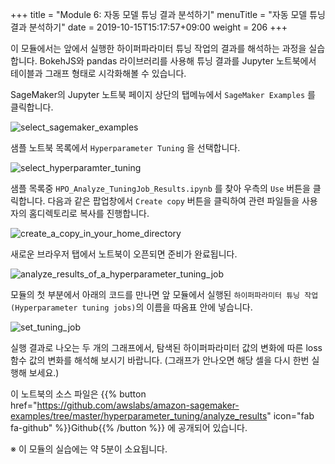 +++
title = "Module 6: 자동 모델 튜닝 결과 분석하기"
menuTitle = "자동 모델 튜닝 결과 분석하기"
date = 2019-10-15T15:17:57+09:00
weight = 206
+++

이 모듈에서는 앞에서 실행한 하이퍼파라미터 튜닝 작업의 결과를 해석하는 과정을 실습합니다. BokehJS와 pandas 라이브러리를 사용해 튜닝 결과를 Jupyter 노트북에서 테이블과 그래프 형태로 시각화해볼 수 있습니다.

SageMaker의 Jupyter 노트북 페이지 상단의 탭메뉴에서 `SageMaker Examples` 를 클릭합니다.

![select_sagemaker_examples](/images/sagemaker/module_5/select_sagemaker_examples.png?classes=border)

샘플 노트북 목록에서 `Hyperparameter Tuning` 을 선택합니다.

![select_hyperparamter_tuning](/images/sagemaker/module_5/select_hyperparamter_tuning.png?classes=border)

샘플 목록중 `HPO_Analyze_TuningJob_Results.ipynb` 를 찾아 우측의 `Use` 버튼을 클릭합니다. 다음과 같은 팝업창에서 `Create copy` 버튼을 클릭하여 관련 파일들을 사용자의 홈디렉토리로 복사를 진행합니다.

![create_a_copy_in_your_home_directory](/images/sagemaker/module_6/create_a_copy_in_your_home_directory.png?classes=border)

새로운 브라우저 탭에서 노트북이 오픈되면 준비가 완료됩니다.

![analyze_results_of_a_hyperparameter_tuning_job](/images/sagemaker/module_6/analyze_results_of_a_hyperparameter_tuning_job.png?classes=border)

모듈의 첫 부분에서 아래의 코드를 만나면 앞 모듈에서 실행된 `하이퍼파라미터 튜닝 작업 (Hyperparameter tuning jobs)`의 이름을 따옴표 안에 넣습니다.

![set_tuning_job](/images/sagemaker/module_6/set_tuning_job.png?classes=border)

실행 결과로 나오는 두 개의 그래프에서, 탐색된 하이퍼파라미터 값의 변화에 따른 loss 함수 값의 변화를 해석해 보시기 바랍니다. (그래프가 안나오면 해당 셀을 다시 한번 실행해 보세요.)

이 노트북의 소스 파일은 {{% button href="https://github.com/awslabs/amazon-sagemaker-examples/tree/master/hyperparameter_tuning/analyze_results" icon="fab fa-github" %}}Github{{% /button %}} 에 공개되어 있습니다.

※ 이 모듈의 실습에는 약 5분이 소요됩니다. 